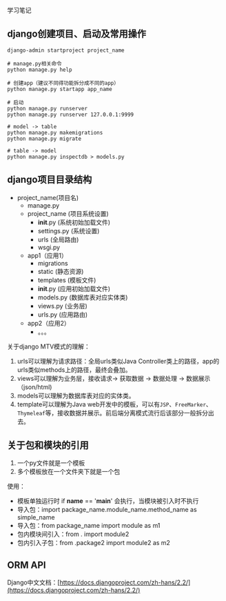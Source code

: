 学习笔记

## django创建项目、启动及常用操作
```shell script
django-admin startproject project_name

# manage.py相关命令
python manage.py help

# 创建app（建议不同得功能拆分成不同的app）
python manage.py startapp app_name

# 启动
python manage.py runserver
python manage.py runserver 127.0.0.1:9999

# model -> table
python manage.py makemigrations
python manage.py migrate

# table -> model
python manage.py inspectdb > models.py

```

## django项目目录结构

- project_name(项目名)
    - manage.py 
    - project_name (项目系统设置)
        + __init__.py (系统初始加载文件)
        + settings.py (系统设置)
        + urls (全局路由)
        + wsgi.py
    - app1（应用1）
        + migrations
        + static (静态资源)
        + templates (模板文件)
        + __init__.py (应用初始加载文件)
        + models.py (数据库表对应实体类)
        + views.py (业务层)
        + urls.py (应用路由)
    - app2（应用2）
        + 。。。

关于django MTV模式的理解：

1. urls可以理解为请求路径：全局urls类似Java Controller类上的路径，app的urls类似methods上的路径，最终会叠加。
2. views可以理解为业务层，接收请求-> 获取数据 -> 数据处理 -> 数据展示（json/html)
3. models可以理解为数据库表对应的实体类。
4. template可以理解为Java web开发中的模板，可以有`JSP`、`FreeMarker`、`Thymeleaf`等，接收数据并展示。前后端分离模式流行后该部分一般拆分出去。


## 关于包和模块的引用

1. 一个py文件就是一个模板
2. 多个模板放在一个文件夹下就是一个包

使用：

- 模板单独运行时 if __name__ == '__main__' 会执行，当模块被引入时不执行
- 导入包：import package_name.module_name.method_name as simple_name 
- 导入包：from package_name import module as m1 
- 包内模块间引入：from . import module2
- 包内引入子包：from .package2 import module2 as m2


## ORM API
Django中文文档：[https://docs.djangoproject.com/zh-hans/2.2/](https://docs.djangoproject.com/zh-hans/2.2/)





